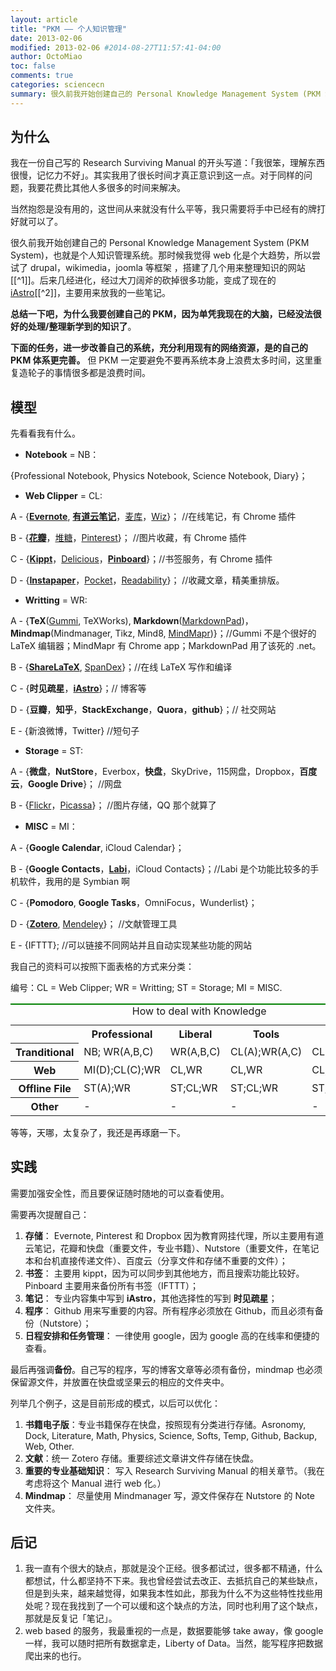 ```yaml
---
layout: article
title: "PKM —— 个人知识管理"
date: 2013-02-06
modified: 2013-02-06 #2014-08-27T11:57:41-04:00
author: OctoMiao
toc: false
comments: true
categories: sciencecn
summary: 很久前我开始创建自己的 Personal Knowledge Management System (PKM System)，也就是个人知识管理系统。
---
```


## 为什么



我在一份自己写的 Research Surviving Manual 的开头写道：「我很笨，理解东西很慢，记忆力不好」。其实我用了很长时间才真正意识到这一点。对于同样的问题，我要花费比其他人多很多的时间来解决。

当然抱怨是没有用的，这世间从来就没有什么平等，我只需要将手中已经有的牌打好就可以了。



很久前我开始创建自己的 Personal Knowledge Management System (PKM System)，也就是个人知识管理系统。那时候我觉得 web 化是个大趋势，所以尝试了 drupal，wikimedia，joomla 等框架 ，搭建了几个用来整理知识的网站[[^1]]。后来几经进化，经过大刀阔斧的砍掉很多功能，变成了现在的 [iAstro](http://iastro.lamost.org)[[^2]]，主要用来放我的一些笔记。

**总结一下吧，为什么我要创建自己的 PKM，因为单凭我现在的大脑，已经没法很好的处理/整理新学到的知识了**。

**下面的任务，进一步改善自己的系统，充分利用现有的网络资源，是的自己的 PKM 体系更完善。** 但 PKM 一定要避免不要再系统本身上浪费太多时间，这里重复造轮子的事情很多都是浪费时间。


## 模型

先看看我有什么。

* **Notebook** = NB：

{Professional Notebook, Physics Notebook, Science Notebook, Diary}；

* **Web Clipper** = CL:

A - {**[Evernote](http://evernote.com/)**, **[有道云笔记](http://note.youdao.com/)**，[麦库](http://note.sdo.com/)，[Wiz](http://www.wiz.cn/)}； //在线笔记，有 Chrome 插件

B - {**[花瓣](http://huaban.com/)**，[堆糖](http://www.duitang.com/)，[Pinterest](http://pinterest.com/)}； //图片收藏，有 Chrome 插件

C - {**[Kippt](https://kippt.com/emptymalei)**，[Delicious](https://delicious.com/emptymalei)，**[Pinboard](https://pinboard.in/emptymalei)**}；//书签服务，有 Chrome 插件

D - {**[Instapaper](http://www.instapaper.com/)**，[Pocket](http://getpocket.com/)，[Readability](http://www.readability.com/)}； //收藏文章，精美重排版。

* **Writting** = WR:

A - {**TeX**([Gummi](http://gummi.midnightcoding.org/), TeXWorks), **Markdown**([MarkdownPad](http://markdownpad.com/))，**Mindmap**(Mindmanager, Tikz, Mind8, [MindMapr](https://github.com/drichard/mindmaps))}；//Gummi 不是个很好的 LaTeX 编辑器；MindMapr 有 Chrome app；MarkdownPad 用了该死的 .net。

B - {**[ShareLaTeX](https://www.sharelatex.com/)**, [SpanDex](http://spandex.io/)}；//在线 LaTeX 写作和编译

C - {**时见疏星**，**[iAstro](http://iastro.lamost.org)**}；// 博客等

D - {**豆瓣**，**知乎**，**StackExchange**，**Quora**，**github**}；// 社交网站

E - {新浪微博，Twitter} //短句子

* **Storage** = ST:

A - {**微盘**，**NutStore**，Everbox，**快盘**，SkyDrive，115网盘，Dropbox，**百度云**，**Google Drive**}； //网盘

B - {[Flickr](http://www.flickr.com/)，[Picassa](https://picasaweb.google.com/home)}； //图片存储，QQ 那个就算了

* **MISC** = MI：

A - {**Google Calendar**, iCloud Calendar}；

B - {**Google Contacts**，**[Labi](http://www.labi.com/)**，iCloud Contacts}；//Labi 是个功能比较多的手机软件，我用的是 Symbian 啊

C - {**Pomodoro**, **Google Tasks**，OmniFocus，Wunderlist}；

D - {**[Zotero](http://www.zotero.org/)**, [Mendeley](http://www.mendeley.com/)}； //文献管理工具

E - {IFTTT}; //可以链接不同网站并且自动实现某些功能的网站

我自己的资料可以按照下面表格的方式来分类：

编号：CL = Web Clipper; WR = Writting; ST = Storage; MI = MISC.


<table style="border-top:2px solid green;">
<caption>How to deal with Knowledge</caption>
<tr>
<th></th>
<th>Professional</th>
<th>Liberal</th>
<th>Tools</th>
<th>MISC</th>
</tr>
<tr>
<th>Tranditional</th>
<td ">NB; WR(A,B,C)</td>
<td>WR(A,B,C)</td>
<td>CL(A);WR(A,C)</td>
<td>CL(A);WR(A,C)</td>
</tr>
<tr>
<th>Web</th>
<td>MI(D);CL(C);WR</td>
<td>CL,WR</td>
<td>CL,WR</td>
<td>CL,WR</td>
</tr>
<tr>
<th>Offline File</th>
<td>ST(A);WR</td>
<td>ST;CL;WR</td>
<td>ST;CL;WR</td>
<td>ST;WR</td>
</tr>
<tr>
<th>Other</th>
<td> - </td>
<td> - </td>
<td> - </td>
<td> - </td>
</tr>
</table>


等等，天哪，太复杂了，我还是再琢磨一下。



## 实践

需要加强安全性，而且要保证随时随地的可以查看使用。

需要再次提醒自己：

1. **存储**： Evernote, Pinterest 和 Dropbox 因为教育网挂代理，所以主要用有道云笔记，花瓣和快盘（重要文件，专业书籍）、Nutstore（重要文件，在笔记本和台机直接传递文件）、百度云（分享文件和存储不重要的文件）；
2. **书签**： 主要用 kippt，因为可以同步到其他地方，而且搜索功能比较好。Pinboard 主要用来备份所有书签（IFTTT）；
3. **笔记**： 专业内容集中写到 **iAstro**，其他选择性的写到 **时见疏星**；
4. **程序**： Github 用来写重要的内容。所有程序必须放在 Github，而且必须有备份（Nutstore）；
5. **日程安排和任务管理**： 一律使用 google，因为 google 高的在线率和便捷的查看。

最后再强调**备份**。自己写的程序，写的博客文章等必须有备份，mindmap 也必须保留源文件，并放置在快盘或坚果云的相应的文件夹中。


列举几个例子，这是目前形成的模式，以后可以优化：

1. **书籍电子版**：专业书籍保存在快盘，按照现有分类进行存储。Asronomy, Dock, Literature, Math, Physics, Science, Softs, Temp, Github, Backup, Web, Other.
2. **文献**：统一 Zotero 存储。重要综述文章讲文件存储在快盘。
3. **重要的专业基础知识**： 写入 Research Surviving Manual 的相关章节。（我在考虑将这个 Manual 进行 web 化。）
4. **Mindmap**： 尽量使用 Mindmanager 写，源文件保存在 Nutstore 的 Note 文件夹。




## 后记


1. 我一直有个很大的缺点，那就是没个正经。很多都试过，很多都不精通，什么都想试，什么都坚持不下来。我也曾经尝试去改正、去抵抗自己的某些缺点，但是到头来，越来越觉得，如果我本性如此，那我为什么不为这些特性找些用处呢？现在我找到了一个可以缓和这个缺点的方法，同时也利用了这个缺点，那就是反复记「笔记」。
2. web based 的服务，我最重视的一点是，数据要能够 take away，像 google 一样，我可以随时把所有数据拿走，Liberty of Data。当然，能写程序把数据爬出来的也行。
